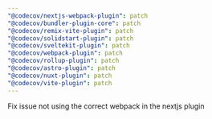 ```yaml
---
"@codecov/nextjs-webpack-plugin": patch
"@codecov/bundler-plugin-core": patch
"@codecov/remix-vite-plugin": patch
"@codecov/solidstart-plugin": patch
"@codecov/sveltekit-plugin": patch
"@codecov/webpack-plugin": patch
"@codecov/rollup-plugin": patch
"@codecov/astro-plugin": patch
"@codecov/nuxt-plugin": patch
"@codecov/vite-plugin": patch
---
```


Fix issue not using the correct webpack in the nextjs plugin
